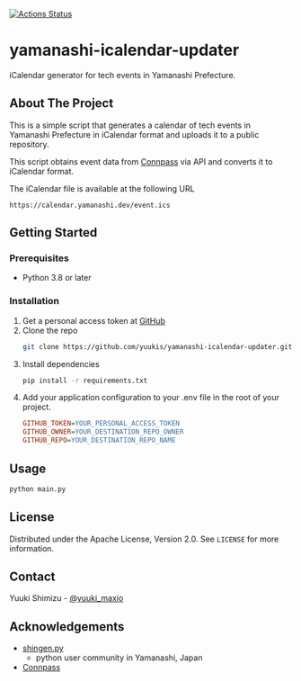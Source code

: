 [![Actions Status](https://github.com/yuukis/yamanashi-icalendar-updater/workflows/Release%20event.ics/badge.svg)](https://github.com/yuukis/yamanashi-icalendar-updater/actions)

# yamanashi-icalendar-updater

iCalendar generator for tech events in Yamanashi Prefecture.

<!-- ABOUT THE PROJECT -->
## About The Project

This is a simple script that generates a calendar of tech events in Yamanashi Prefecture in iCalendar format and uploads it to a public repository.

This script obtains event data from [Connpass](https://conpass.com) via API and converts it to iCalendar format.

The iCalendar file is available at the following URL

```
https://calendar.yamanashi.dev/event.ics
```

<!-- GETTING STARTED -->
## Getting Started

### Prerequisites

* Python 3.8 or later 

### Installation

1. Get a personal access token at [GitHub](https://github.com/settings/tokens)
2. Clone the repo
    ```sh
    git clone https://github.com/yuukis/yamanashi-icalendar-updater.git
    ```
3. Install dependencies
    ```sh
    pip install -r requirements.txt
    ```
4. Add your application configuration to your .env file in the root of your project.
    ```ini
    GITHUB_TOKEN=YOUR_PERSONAL_ACCESS_TOKEN
    GITHUB_OWNER=YOUR_DESTINATION_REPO_OWNER
    GITHUB_REPO=YOUR_DESTINATION_REPO_NAME
    ```

<!-- USAGE EXAMPLES -->
## Usage

```sh
python main.py
```



<!-- LICENSE -->
## License

Distributed under the Apache License, Version 2.0. See `LICENSE` for more information.

<!-- CONTACT -->
## Contact

Yuuki Shimizu - [@yuuki_maxio](https://x.com/yuuki_maxio) 


<!-- ACKNOWLEDGEMENTS -->
## Acknowledgements

* [shingen.py](https://shingenpy.connpass.com)
  - python user community in Yamanashi, Japan
* [Connpass](https://connpass.com)